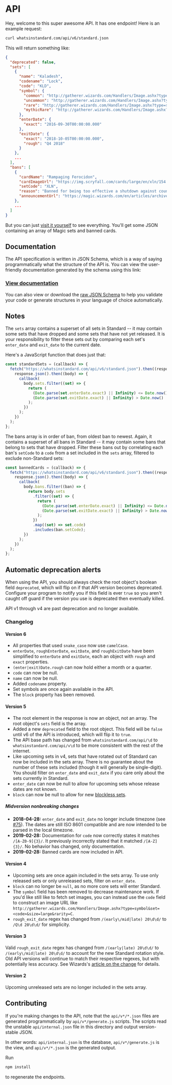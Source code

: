 # API

Hey, welcome to this super awesome API. It has one endpoint! Here is an example request:

```sh
curl whatsinstandard.com/api/v6/standard.json
```

This will return something like:

```json
{
  "deprecated": false,
  "sets": [
    {
      "name": "Kaladesh",
      "codename": "Lock",
      "code": "KLD",
      "symbol": {
        "common": "http://gatherer.wizards.com/Handlers/Image.ashx?type=symbol&size=large&rarity=C&set=KLD",
        "uncommon": "http://gatherer.wizards.com/Handlers/Image.ashx?type=symbol&size=large&rarity=U&set=KLD",
        "rare": "http://gatherer.wizards.com/Handlers/Image.ashx?type=symbol&size=large&rarity=R&set=KLD",
        "mythicRare": "http://gatherer.wizards.com/Handlers/Image.ashx?type=symbol&size=large&rarity=M&set=KLD"
      },
      "enterDate": {
        "exact": "2016-09-30T00:00:00.000"
      },
      "exitDate": {
        "exact": "2018-10-05T00:00:00.000",
        "rough": "Q4 2018"
      }
    },
    ...
  ],
  "bans": [
    {
      "cardName": "Rampaging Ferocidon",
      "cardImageUrl": "https://img.scryfall.com/cards/large/en/xln/154.jpg?1527429722",
      "setCode": "XLN",
      "reason": "Banned for being too effective a shutdown against counters to aggressive red (filling the board with small creatures and gaining life).",
      "announcementUrl": "https://magic.wizards.com/en/articles/archive/news/january-15-2018-banned-and-restricted-announcement-2018-01-15"
    },
    ...
  ]
}
```

But you can just [visit it yourself][standard.json] to see everything. You'll get some
JSON containing an array of Magic sets and banned cards.

[standard.json]: https://whatsinstandard.com/api/v6/standard.json

## Documentation

The API specification is written in JSON Schema, which is a way of saying
programmatically what the structure of the API is. You can view the user-friendly
documentation generated by the schema using this link:

### [View documentation][api-doc]

You can also view or download the [raw JSON Schema][schema] to help you validate your
code or generate structures in your language of choice automatically.

[api-doc]: http://lbovet.github.io/docson/index.html#https://raw.githubusercontent.com/glacials/whatsinstandard/main/web/api/v6/schema.json
[schema]: v6/schema.json

## Notes

The `sets` array contains a superset of all sets in Standard -- it may contain some sets
that have dropped and some sets that have not yet released. It is your responsibility to
filter these sets out by comparing each set's `enter_date` and `exit_date` to the
current date.

Here's a JavaScript function that does just that:

```javascript
const standardSets = (callback) => {
  fetch("https://whatsinstandard.com/api/v6/standard.json").then((response) =>
    response.json().then((body) => {
      callback(
        body.sets.filter((set) => {
          return (
            (Date.parse(set.enterDate.exact) || Infinity) <= Date.now() &&
            (Date.parse(set.exitDate.exact) || Infinity) > Date.now()
          );
        })
      );
    })
  );
};
```

The bans array is in order of ban, from oldest ban to newest. Again, it contains a
superset of all bans in Standard -- it may contain some bans that belong to sets that
have dropped. Filter these bans out by correlating each ban's `setCode` to a `code` from
a set included in the `sets` array, filtered to exclude non-Standard sets:

```javascript
const bannedCards = (callback) => {
  fetch("https://whatsinstandard.com/api/v6/standard.json").then((response) =>
    response.json().then((body) => {
      callback(
        body.bans.filter((ban) => {
          return body.sets
            .filter((set) => {
              return (
                (Date.parse(set.enterDate.exact) || Infinity) <= Date.now() &&
                (Date.parse(set.exitDate.exact) || Infinity) > Date.now()
              );
            })
            .map((set) => set.code)
            .includes(ban.setCode);
        })
      );
    })
  );
};
```

## Automatic deprecation alerts

When using the API, you should always check the root object's boolean field
`deprecated`, which will flip on if that API version becomes deprecated. Configure your
program to notify you if this field is ever `true` so you aren't caught off guard if the
version you use is deprecated then eventually killed.

API v1 through v4 are past deprecation and no longer available.

### Changelog

#### Version 6

- All properties that used `snake_case` now use `camelCase`.
- `enterDate`, `roughEnterDate`, `exitDate`, and `roughExitDate` have been simplified to
  `enterDate` and `exitDate`, each an object with `rough` and `exact` properties.
- `(enter|exit)Date.rough` can now hold either a month or a quarter.
- `code` can now be null.
- `name` can now be null.
- Added `codename` property.
- Set symbols are once again available in the API.
- The `block` property has been removed.

#### Version 5

- The root element in the response is now an object, not an array. The root object's
  `sets` field is the array.
- Added a new `deprecated` field to the root object. This field will be `false` until v6
  of the API is introduced, which will flip it to `true`.
- The API base path has changed from `whatsinstandard.com/api/\d` to
  `whatsinstandard.com/api/v\d` to be more consistent with the rest of the internet.
- Like upcoming sets in v4, sets that have rotated out of Standard can now be included
  in the sets array. There is no guarantee about the number of these sets included
  (though it will generally be single-digit). You should filter on `enter_date` and
  `exit_date` if you care only about the sets currently in Standard.
- `enter_date` can now be null to allow for upcoming sets whose release dates are not
  known.
- `block` can now be null to allow for new [blockless sets][blockless-sets].

##### Midversion nonbreaking changes

- **2018-04-28:** `enter_date` and `exit_date` no longer include timezone (see
  [#75][timezone-change]). The dates are still ISO 8601 compatible and are now intended
  to be parsed in the local timezone.
- **2019-02-28:** Documentation for `code` now correctly states it matches
  `/[A-Z0-9]{3}/`. It previously incorrectly stated that it matched `/[A-Z]{3}/`. No
  behavior has changed, only documentation.
- **2019-02-28:** Banned cards are now included in API.

[blockless-sets]:
https://magic.wizards.com/en/articles/archive/making-magic/metamorphosis-2-0-2017-06-12
[timezone-change]: https://github.com/glacials/whatsinstandard/issues/75

#### Version 4

- Upcoming sets are once again included in the sets array. To use only released sets or
  only unreleased sets, filter on `enter_date`.
- `block` can no longer be `null`, as no more core sets will enter Standard.
- The `symbol` field has been removed to decrease maintenance work. If you'd like still
  like to fetch set images, you can instead use the `code` field to construct an image
  URL like
  `http://gatherer.wizards.com/Handlers/Image.ashx?type=symbol&set=<code>&size=large&rarity=C`.
- `rough_exit_date` regex has changed from `/(early\/mid|late) 20\d\d/` to `/Q\d
  20\d\d/` for simplicity.

#### Version 3

Valid `rough_exit_date` regex has changed from `/(early|late) 20\d\d/` to
`/(early\/mid|late) 20\d\d/` to account for the new Standard rotation style. Old API
versions will continue to match their respective regexes, but with potentially less
accuracy. See Wizards's [article on the change][new-rotation] for details.

[new-rotation]: https://magic.wizards.com/en/articles/archive/mm/metamorphosis

#### Version 2

Upcoming unreleased sets are no longer included in the sets array.

## Contributing

If you're making changes to the API, note that the `api/v*/*.json` files are generated
programmatically by `api/v*/generate.js` scripts. The scripts read the unstable
`api/internal.json` file in this directory and output version-stable JSON.

In other words: `api/internal.json` is the database, `api/v*/generate.js` is the view,
and `api/v*/*.json` is the generated output.

Run

```sh
npm install
```

to regenerate the endpoints.
